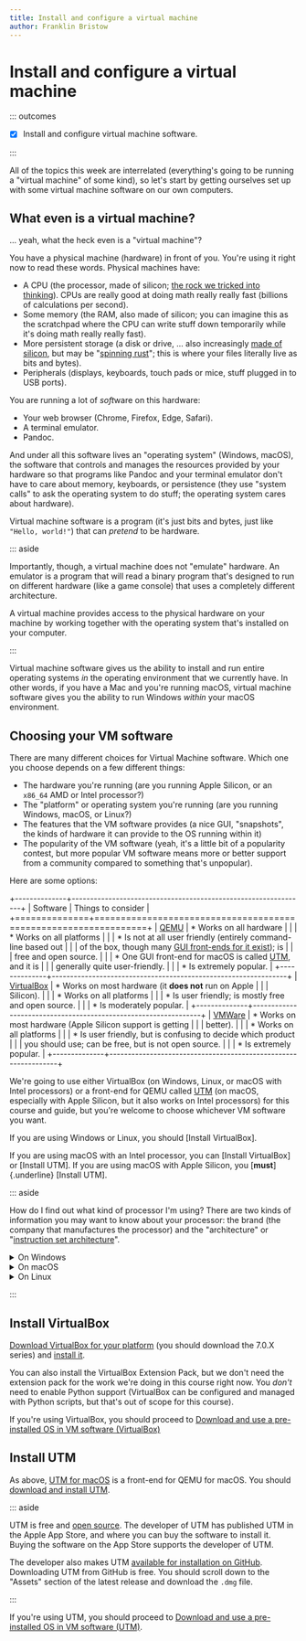 ```yaml
---
title: Install and configure a virtual machine
author: Franklin Bristow
---
```


Install and configure a virtual machine
=======================================

::: outcomes

* [X] Install and configure virtual machine software.

:::

All of the topics this week are interrelated (everything's going to be running a
"virtual machine" of some kind), so let's start by getting ourselves set up with
some virtual machine software on our own computers.

What even is a virtual machine?
-------------------------------

... yeah, what the heck even is a "virtual machine"?


You have a physical machine (hardware) in front of you. You're using it right
now to read these words. Physical machines have:

* A CPU (the processor, made of silicon; [the rock we tricked into thinking]).
  CPUs are really good at doing math really really fast (billions of
  calculations per second).
* Some memory (the RAM, also made of silicon; you can imagine this as the
  scratchpad where the CPU can write stuff down temporarily while it's doing
  math really really fast).
* More persistent storage (a disk or drive, ... also increasingly [made of
  silicon], but may be "[spinning rust]"; this is where your files literally live
  as bits and bytes).
* Peripherals (displays, keyboards, touch pads or mice, stuff plugged in to USB
  ports).

You are running a lot of *soft*ware on this hardware:

* Your web browser (Chrome, Firefox, Edge, Safari).
* A terminal emulator.
* Pandoc.

And under all this software lives an "operating system" (Windows, macOS), the
software that controls and manages the resources provided by your hardware so
that programs like Pandoc and your terminal emulator don't have to care about
memory, keyboards, or persistence (they use "system calls" to ask the operating
system to do stuff; the operating system cares about hardware).

Virtual machine software is a program (it's just bits and bytes, just like
`"Hello, world!"`) that can *pretend* to be hardware.

::: aside

Importantly, though, a virtual machine does not "emulate" hardware. An emulator
is a program that will read a binary program that's designed to run on different
hardware (like a game console) that uses a completely different architecture.

A virtual machine provides access to the physical hardware on your machine by
working together with the operating system that's installed on your computer.

:::

Virtual machine software gives us the ability to install and run entire
operating systems *in* the operating environment that we currently have. In
other words, if you have a Mac and you're running macOS, virtual machine
software gives you the ability to run Windows *within* your macOS environment.

[the rock we tricked into thinking]:
https://jakec007.github.io/2020-06-28-how-we-trick-rocks-to-think/
[spinning rust]: https://en.wikipedia.org/wiki/Hard_disk_drive
[made of silicon]: https://en.wikipedia.org/wiki/Solid-state_drive

Choosing your VM software
-------------------------

There are many different choices for Virtual Machine software. Which one you
choose depends on a few different things:

* The hardware you're running (are you running Apple Silicon, or an `x86_64` AMD
  or Intel processor?)
* The "platform" or operating system you're running (are you running Windows,
  macOS, or Linux?)
* The features that the VM software provides (a nice GUI, "snapshots", the kinds
  of hardware it can provide to the OS running within it)
* The popularity of the VM software (yeah, it's a little bit of a popularity
  contest, but more popular VM software means more or better support from a
  community compared to something that's unpopular).

Here are some options:

+--------------+----------------------------------------------------------------+
| Software     | Things to consider                                             |
+==============+================================================================+
| [QEMU]       | * Works on all hardware                                        |
|              | * Works on all platforms                                       |
|              | * Is not at all user friendly (entirely command-line based out |
|              | of the box, though many [GUI front-ends for it exist]); is     |
|              | free and open source.                                          |
|              | * One GUI front-end for macOS is called [UTM], and it is       |
|              | generally quite user-friendly.                                 |
|              | * Is extremely popular.                                        |
+--------------+----------------------------------------------------------------+
| [VirtualBox] | * Works on most hardware (it **does not** run on Apple         |
|              | Silicon).                                                      |
|              | * Works on all platforms                                       |
|              | * Is user friendly; is mostly free and open source.            |
|              | * Is moderately popular.                                       |
+--------------+----------------------------------------------------------------+
| [VMWare]     | * Works on most hardware (Apple Silicon support is getting     |
|              | better).                                                       |
|              | * Works on all platforms                                       |
|              | * Is user friendly, but is confusing to decide which product   |
|              | you should use; can be free, but is not open source.           |
|              | * Is extremely popular.                                        |
+--------------+----------------------------------------------------------------+

We're going to use  either VirtualBox (on Windows, Linux, or macOS with Intel
processors) or a front-end for QEMU called [UTM] (on macOS, especially with
Apple Silicon, but it also works on Intel processors) for this course and guide,
but you're welcome to choose whichever VM software you want.

If you are using Windows or Linux, you should [Install VirtualBox]. 

If you are using macOS with an Intel processor, you can [Install VirtualBox] or
[Install UTM]. If you are using macOS with Apple Silicon, you 
[**must**]{.underline} [Install UTM].

[QEMU]: https://www.qemu.org/
[VirtualBox]: https://www.virtualbox.org/
[VMWare]: https://www.vmware.com/
[GUI front-ends for it exist]:
https://wiki.qemu.org/Links#GUIs_and_management_tools/systems
[UTM]: https://getutm.app/

::: aside

How do I find out what kind of processor I'm using? There are two kinds of
information you may want to know about your processor: the brand (the company
that manufactures the processor) and the "architecture" or "[instruction set
architecture]".


<details><summary>On Windows</summary>

The answer in 2024 is almost guaranteed to be an Intel or AMD processor. The
architecture that your processor uses is called (interchangeably) "x86_64" or
"amd64". If you have a _really_ old computer it might just be "x86", but that's
highly unlikely if your laptop is less than 15 years old.

This is changing, but Windows on other kinds of processors is not yet common.

You can find out what brand and model of processor you have installed on Windows
by [opening the task manager].

[opening the task manager]: https://support.microsoft.com/en-us/windows/find-out-how-many-cores-your-processor-has-3126ef99-0247-33b3-81fc-065e9fb0c35b

</details>

<details><summary>On macOS</summary>

The answer in 2024 could be either Intel or Apple. You can find out what kind of
processor your mac has by [opening the "About This Mac" dialog].

If you bought your Mac as any of "M1", "M2", or "M3" (after 2021), then your 
computer is using Apple Silicon. The instruction set architecture of Apple
Silicon is called "ARM".

If you your Mac was made before 2021 (or you have built a ["Hackintosh"]), then 
your computer may be using an Intel processor and uses the "x86_64" or "amd64" 
(used interchangeably) instruction set architecture. If your Mac is _really_ 
old, it may use the "x86" instruction set architecture.

[opening the "About This Mac" dialog]: https://support.apple.com/en-us/102767
["Hackintosh"]: https://en.wikipedia.org/wiki/Hackintosh

</details>

<details><summary>On Linux</summary>

As with most things Linux, how you accomplish this visually depends on the
[desktop environment] that you have installed.

If you're using [GNOME] and [Ubuntu], you can [discover information about your
system hardware].

If you're using something else (or using GNOME and Ubuntu but want to approach
this a different way), you can find out information about your computer's
processor using the `lscpu` command in your terminal. Depending on what's 
installed on your system, you may also be able to find out information about
your system using the `lshw` command or something like [`neofetch`].

Regardless of the distribution or desktop environment that you're using, you're
almost certainly using an Intel or AMD processor, and the architecture that your
processor uses is called (interchangeably) "x86_64" or "amd64". If you have a 
_really_ old computer it might just be "x86", but that's highly unlikely if your
laptop is less than 15 years old.

[desktop environment]: https://en.wikipedia.org/wiki/Desktop_environment
[GNOME]: https://en.wikipedia.org/wiki/GNOME
[Ubuntu]: https://ubuntu.com/
[discover information about your system hardware]: https://help.ubuntu.com/stable/ubuntu-help/about-hardware.html.en
[`neofetch`]: https://github.com/dylanaraps/neofetch

</details>

[instruction set architecture]: https://en.wikipedia.org/wiki/Instruction_set_architecture
:::



Install VirtualBox
------------------

[Download VirtualBox for your platform] (you should download the
7.0.X series) and [install it].

You can also install the VirtualBox Extension Pack, but we don't need the
extension pack for the work we're doing in this course right now. You *don't*
need to enable Python support (VirtualBox can be configured and managed with
Python scripts, but that's out of scope for this course).

If you're using VirtualBox, you should proceed to [Download and use a 
pre-installed OS in VM software (VirtualBox)]

[Download VirtualBox for your platform]:
https://www.virtualbox.org/wiki/Downloads
[install it]: https://www.virtualbox.org/manual/UserManual.html#installation
[Download and use a pre-installed OS in VM software (VirtualBox)]: topic-3.html

Install UTM
-----------

As above, [UTM for macOS] is a front-end for QEMU for macOS. You should
[download and install UTM].

[UTM for macOS]: https://mac.getutm.app/
[download and install UTM]: https://docs.getutm.app/installation/macos/

::: aside

UTM is free and [open source]. The developer of UTM has published UTM in the
Apple App Store, and where you can buy the software to install it. Buying the 
software on the App Store supports the developer of UTM.

The developer also makes UTM [available for installation on GitHub]. Downloading
UTM from GitHub is free. You should scroll down to the "Assets" section of the
latest release and download the `.dmg` file.

[open source]: https://en.wikipedia.org/wiki/Open-source_software
[available for installation on GitHub]: https://github.com/utmapp/UTM/releases

:::

If you're using UTM, you should proceed to [Download and use a 
pre-installed OS in VM software (UTM)].

[Download and use a pre-installed OS in VM software (UTM)]: topic-4.html

